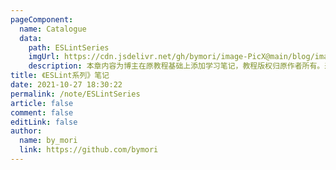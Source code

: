 ```yaml
---
pageComponent:
  name: Catalogue
  data:
    path: ESLintSeries
    imgUrl: https://cdn.jsdelivr.net/gh/bymori/image-PicX@main/blog/image.5r34b5h67l40.png
    description: 本章内容为博主在原教程基础上添加学习笔记，教程版权归原作者所有。来源：<a href='http://eslint.cn/' target='_blank'>《ESLint 系列》</a>
title: 《ESLint系列》笔记
date: 2021-10-27 18:30:22
permalink: /note/ESLintSeries
article: false
comment: false
editLink: false
author:
  name: by_mori
  link: https://github.com/bymori
---
```

